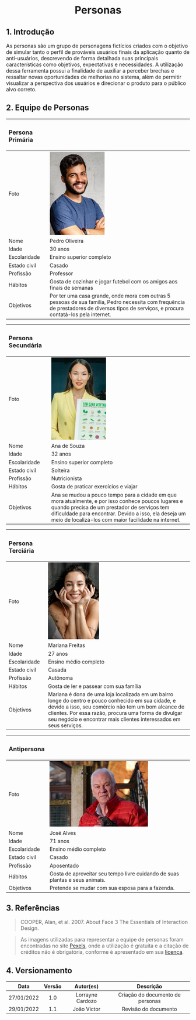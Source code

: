 # <center>Personas

## 1. Introdução

As personas são um grupo de personagens fictícios criados com o objetivo de simular tanto o perfil de prováveis usuários finais da aplicação quanto de anti-usuários, descrevendo de forma detalhada suas principais características como objetivos, expectativas e necessidades. A utilização dessa ferramenta possui a finalidade de auxiliar a perceber brechas e ressaltar novas oportunidades de melhorias no sistema, além de permitir visualizar a perspectiva dos usuários e direcionar o produto para o público alvo correto.

## 2. Equipe de Personas

| <h3>Persona Primária |                                                                                                                                                                                           |
| :------------------- | :---------------------------------------------------------------------------------------------------------------------------------------------------------------------------------------- |
| Foto                 | <img src='../../assets/images/persona1.jpeg' width=150px height=auto>                                                                                                                     |
| Nome                 | Pedro Oliveira                                                                                                                                                                            |
| Idade                | 30 anos                                                                                                                                                                                   |
| Escolaridade         | Ensino superior completo                                                                                                                                                                  |
| Estado civil         | Casado                                                                                                                                                                                    |
| Profissão            | Professor                                                                                                                                                                                 |
| Hábitos              | Gosta de cozinhar e jogar futebol com os amigos aos finais de semanas                                                                                                                     |
| Objetivos            | Por ter uma casa grande, onde mora com outras 5 pessoas de sua família, Pedro necessita com frequência de prestadores de diversos tipos de serviços, e procura contatá-los pela internet. |

| <h3>Persona Secundária |                                                                                                                                                                                                                                                                     |
| :--------------------- | :------------------------------------------------------------------------------------------------------------------------------------------------------------------------------------------------------------------------------------------------------------------ |
| Foto                   | <img src='../../assets/images/persona2.jpeg' width=150px height=auto>                                                                                                                                                                                               |
| Nome                   | Ana de Souza                                                                                                                                                                                                                                                        |
| Idade                  | 32 anos                                                                                                                                                                                                                                                             |
| Escolaridade           | Ensino superior completo                                                                                                                                                                                                                                            |
| Estado civil           | Solteira                                                                                                                                                                                                                                                            |
| Profissão              | Nutricionista                                                                                                                                                                                                                                                       |
| Hábitos                | Gosta de praticar exercícios e viajar                                                                                                                                                                                                                               |
| Objetivos              | Ana se mudou a pouco tempo para a cidade em que mora atualmente, e por isso conhece poucos lugares e quando precisa de um prestador de serviços tem dificuldade para encontrar. Devido a isso, ela deseja um meio de localizá-los com maior facilidade na internet. |

| <h3>Persona Terciária |                                                                                                                                                                                                                                                                                          |
| :-------------------- | :--------------------------------------------------------------------------------------------------------------------------------------------------------------------------------------------------------------------------------------------------------------------------------------- |
| Foto                  | <img src='../../assets/images/persona3.jpeg' width=140px height=auto>                                                                                                                                                                                                                    |
| Nome                  | Mariana Freitas                                                                                                                                                                                                                                                                          |
| Idade                 | 27 anos                                                                                                                                                                                                                                                                                  |
| Escolaridade          | Ensino médio completo                                                                                                                                                                                                                                                                    |
| Estado civil          | Casada                                                                                                                                                                                                                                                                                   |
| Profissão             | Autônoma                                                                                                                                                                                                                                                                                 |
| Hábitos               | Gosta de ler e passear com sua família                                                                                                                                                                                                                                                   |
| Objetivos             | Mariana é dona de uma loja localizada em um bairro longe do centro e pouco conhecido em sua cidade, e devido a isso, seu comércio não tem um bom alcance de clientes. Por essa razão, procura uma forma de divulgar seu negócio e encontrar mais clientes interessados em seus serviços. |

| <h3>Antipersona |                                                                              |
| :-------------- | :--------------------------------------------------------------------------- |
| Foto            | <img src='../../assets/images/antipersona.jpeg' width=270px height=auto>     |
| Nome            | José Alves                                                                   |
| Idade           | 71 anos                                                                      |
| Escolaridade    | Ensino médio completo                                                        |
| Estado civil    | Casado                                                                       |
| Profissão       | Aposentado                                                                   |
| Hábitos         | Gosta de aproveitar seu tempo livre cuidando de suas plantas e seus animais. |
| Objetivos       | Pretende se mudar com sua esposa para a fazenda.                             |

## 3. Referências

> COOPER, Alan, et al. 2007. About Face 3 The Essentials of Interaction Design.

> As imagens utilizadas para representar a equipe de personas foram encontradas no site [Pexels](https://www.pexels.com/pt-br/), onde a utilização é gratuita e a citação de créditos não é obrigatória, conforme é apresentado em sua [licença](https://www.pexels.com/pt-br/licenca/).

## 4. Versionamento

|    Data    | Versão |    Autor(es)     |            Descrição             |
| :--------: | :----: | :--------------: | :------------------------------: |
| 27/01/2022 |  1.0   | Lorrayne Cardozo | Criação do documento de personas |
| 29/01/2022 |  1.1   |   João Victor    |       Revisão do documento       |

